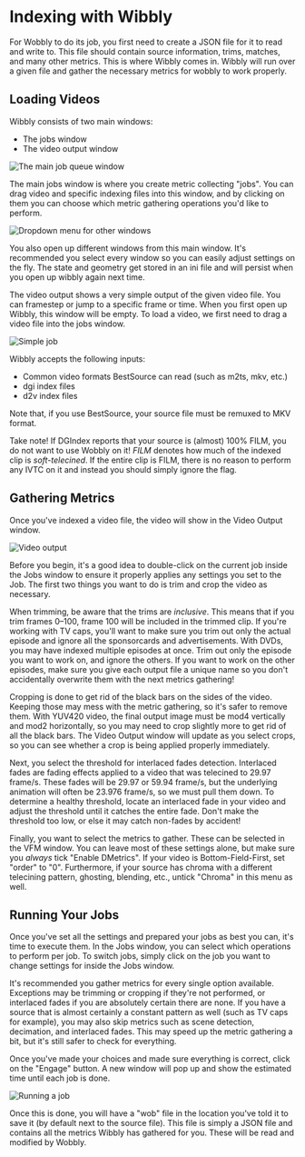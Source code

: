 # Indexing with Wibbly

For Wobbly to do its job,
you first need to create a JSON file for it to read and write to.
This file should contain source information,
trims,
matches,
and many other metrics.
This is where Wibbly comes in.
Wibbly will run over a given file
and gather the necessary metrics
for wobbly to work properly.

## Loading Videos

Wibbly consists of two main windows:

- The jobs window
- The video output window

![The main job queue window](imgs/jobs_window.png)

The main jobs window is where you create metric collecting "jobs".
You can drag video and specific indexing files into this window,
and by clicking on them
you can choose which metric gathering operations you'd like to perform.

![Dropdown menu for other windows](imgs/dropdown_menu.png)

You also open up different windows from this main window.
It's recommended you select every window
so you can easily adjust settings on the fly.
The state and geometry get stored in an ini file
and will persist when you open up wibbly again next time.

The video output shows a very simple output of the given video file.
You can framestep or jump to a specific frame or time.
When you first open up Wibbly,
this window will be empty.
To load a video,
we first need to drag a video file into the jobs window.

![Simple job](imgs/first_job.png)

Wibbly accepts the following inputs:

- Common video formats BestSource can read (such as m2ts, mkv, etc.)
- dgi index files
- d2v index files

Note that, if you use BestSource, your source file must be remuxed to MKV format.

Take note!
If DGIndex reports that your source is (almost) 100% FILM,
you do not want to use Wobbly on it!
*FILM* denotes how much of the indexed clip is *soft-telecined*.
If the entire clip is FILM,
there is no reason to perform any IVTC on it
and instead you should simply ignore the flag.

## Gathering Metrics

Once you've indexed a video file,
the video will show in the Video Output window.

![Video output](imgs/video_output.png)

Before you begin,
it's a good idea to double-click on the current job inside the Jobs window
to ensure it properly applies any settings you set to the Job.
The first two things you want to do
is trim and crop the video as necessary.

When trimming,
be aware that the trims are *inclusive*.
This means that if you trim frames 0–100,
frame 100 will be included in the trimmed clip.
If you're working with TV caps,
you'll want to make sure you trim out only the actual episode
and ignore all the sponsorcards and advertisements.
With DVDs,
you may have indexed multiple episodes at once.
Trim out only the episode you want to work on,
and ignore the others.
If you want to work on the other episodes,
make sure you give each output file a unique name
so you don't accidentally overwrite them with the next metrics gathering!

Cropping is done to get rid of the black bars on the sides of the video.
Keeping those may mess with the metric gathering,
so it's safer to remove them.
With YUV420 video,
the final output image must be mod4 vertically and mod2 horizontally,
so you may need to crop slightly more
to get rid of all the black bars.
The Video Output window will update as you select crops,
so you can see whether a crop is being applied properly immediately.

Next,
you select the threshold for interlaced fades detection.
Interlaced fades are fading effects applied to a video
that was telecined to 29.97 frame/s.
These fades will be 29.97 or 59.94 frame/s,
but the underlying animation will often be 23.976 frame/s,
so we must pull them down.
To determine a healthy threshold,
locate an interlaced fade in your video
and adjust the threshold until it catches the entire fade.
Don't make the threshold too low,
or else it may catch non-fades by accident!

Finally,
you want to select the metrics to gather.
These can be selected in the VFM window.
You can leave most of these settings alone,
but make sure you *always* tick "Enable DMetrics".
If your video is Bottom-Field-First,
set "order" to "0".
Furthermore,
if your source has chroma with a different telecining pattern,
ghosting,
blending,
etc.,
untick "Chroma" in this menu as well.

## Running Your Jobs

Once you've set all the settings
and prepared your jobs as best you can,
it's time to execute them.
In the Jobs window,
you can select which operations to perform per job.
To switch jobs,
simply click on the job you want to change settings for
inside the Jobs window.

It's recommended you gather metrics for every single option available.
Exceptions may be trimming or cropping if they're not performed,
or interlaced fades if you are absolutely certain there are none.
If you have a source that is almost certainly a constant pattern as well
(such as TV caps for example),
you may also skip metrics such as scene detection,
decimation,
and interlaced fades.
This may speed up the metric gathering a bit,
but it's still safer to check for everything.

Once you've made your choices
and made sure everything is correct,
click on the "Engage" button.
A new window will pop up
and show the estimated time until each job is done.

![Running a job](imgs/gathering_metrics.png)

Once this is done,
you will have a "wob" file
in the location you've told it to save it
(by default next to the source file).
This file is simply a JSON file
and contains all the metrics Wibbly has gathered for you.
These will be read and modified by Wobbly.
